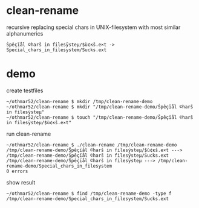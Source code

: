 # clean-rename
recursive replacing special chars in UNIX-filesystem with most similar alphanumerics

	Špêçïål ©harš in filesÿsteμ/$ù¢κš.e×t -> Special_chars_in_filesystem/Sucks.ext

# demo	

create testfiles

	~/othmar52/clean-rename $ mkdir /tmp/clean-rename-demo
	~/othmar52/clean-rename $ mkdir "/tmp/clean-rename-demo/Špêçïål ©harš in filesÿsteμ"
	~/othmar52/clean-rename $ touch "/tmp/clean-rename-demo/Špêçïål ©harš in filesÿsteμ/$ù¢κš.e×t"
	
run clean-rename

	~/othmar52/clean-rename $ ./clean-rename /tmp/clean-rename-demo
	/tmp/clean-rename-demo/Špêçïål ©harš in filesÿsteμ/$ù¢κš.e×t ---> /tmp/clean-rename-demo/Špêçïål ©harš in filesÿsteμ/Sucks.ext
	/tmp/clean-rename-demo/Špêçïål ©harš in filesÿsteμ ---> /tmp/clean-rename-demo/Special_chars_in_filesystem
	0 errors
	
show result

	~/othmar52/clean-rename $ find /tmp/clean-rename-demo -type f
	/tmp/clean-rename-demo/Special_chars_in_filesystem/Sucks.ext
	
